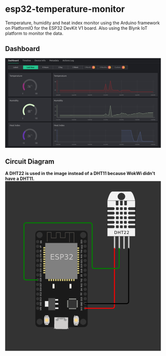 # esp32-temperature-monitor
Temperature, humidity and heat index monitor using the Arduino framework on PlatformIO for the ESP32 DevKit V1 board. Also using the Blynk IoT platform to monitor the data.

## Dashboard
![Web Dashboard](docs/imgs/dashboard.png "Blynk Web Dashboard")

## Circuit Diagram
**A DHT22 is used in the image instead of a DHT11 because WokWi didn't have a DHT11.**<br>
![Circuit Diagram](docs/imgs/diagram.png "Circuit Diagram for Interfacing DHT11 Sensor with ESP32")

